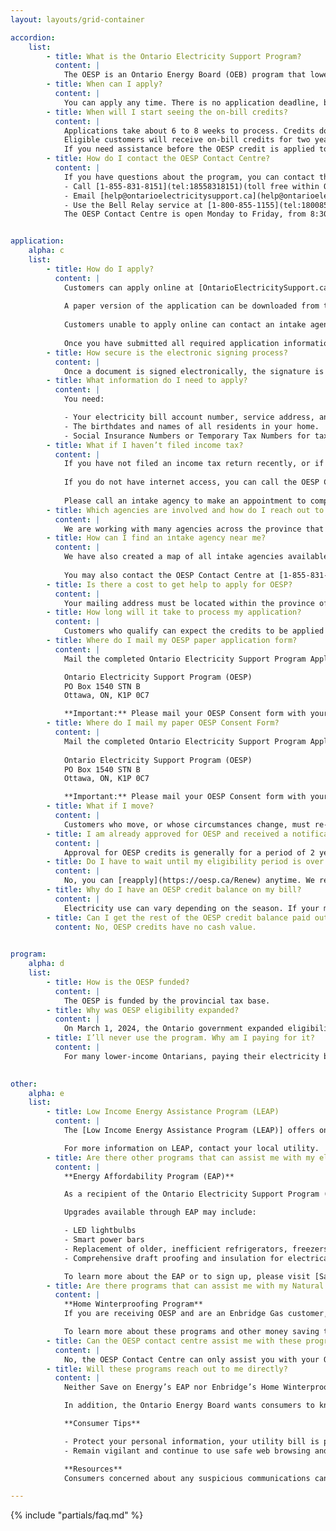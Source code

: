 ```yaml
---
layout: layouts/grid-container

accordion:
    list:
        - title: What is the Ontario Electricity Support Program?
          content: |
            The OESP is an Ontario Energy Board (OEB) program that lowers electricity bills for lower-income households. The OESP provides a monthly credit to eligible customers based on household income and household size. The OESP credits are applied directly to eligible customers’ bills.
        - title: When can I apply?
          content: |
            You can apply any time. There is no application deadline, but the sooner you apply and are accepted into the OESP, the sooner you will begin to receive the on-bill credits
        - title: When will I start seeing the on-bill credits?
          content: | 
            Applications take about 6 to 8 weeks to process. Credits don’t take effect until you submit all required information (including the signed consent form, if required) and your application is processed. The credit is applied to your utility bill as soon as possible after your application has been approved.
            Eligible customers will receive on-bill credits for two years regardless of when a customer applies and their credits begin. See "How do I Apply?"
            If you need assistance before the OESP credit is applied to your bill, please contact your electricity utility or visit the [OEB website](https://www.oeb.ca/rates-and-your-bill/help-low-income-consumers) for more information about other low-income programs that may be available to you.
        - title: How do I contact the OESP Contact Centre?
          content: |
            If you have questions about the program, you can contact the OESP Contact Centre in the following ways:
            - Call [1-855-831-8151](tel:18558318151)(toll free within Ontario)
            - Email [help@ontarioelectricitysupport.ca](help@ontarioelectricitysupport.ca)
            - Use the Bell Relay service at [1-800-855-1155](tel:18008551155) (TTY to TTY)
            The OESP Contact Centre is open Monday to Friday, from 8:30 a.m. to 5:00 p.m. ET.


application:
    alpha: c
    list:
        - title: How do I apply?
          content: |
            Customers can apply online at [OntarioElectricitySupport.ca.](http://www.ontarioelectricitysupport.ca/) You need to complete the online application. Then either complete the electronic consent form, or print and sign a paper consent form and mail it to the address provided on our website.
            
            A paper version of the application can be downloaded from the OESP application website at [OntarioElectricitySupport.ca](http://www.ontarioelectricitysupport.ca/) or can be mailed to applicants by the OESP Contact Centre upon request.
            
            Customers unable to apply online can contact an intake agency. Designated intake agencies can be searched on the OESP application website at [OntarioElectricitySupport.ca](http://www.ontarioelectricitysupport.ca/).
            
            Once you have submitted all required application information (including the OESP consent form), we will verify the household income and confirm eligibility with customers.
        - title: How secure is the electronic signing process?
          content: |
            Once a document is signed electronically, the signature is locked with a tamper-proof digital seal. Once locked, the signature cannot be copied or edited. Any attempt to alter the document’s contents will render it invalid. All data is stored in Canada on Secure servers.
        - title: What information do I need to apply?
          content: |
            You need:

            - Your electricity bill account number, service address, and account holder details.
            - The birthdates and names of all residents in your home.
            - Social Insurance Numbers or Temporary Tax Numbers for tax-filing household members.
        - title: What if I haven’t filed income tax?
          content: |
            If you have not filed an income tax return recently, or if your situation has changed since you last filed, you can apply for the OESP through a designated intake agency listed on our website at [OntarioElectricitySupport.ca](http://www.ontarioelectricitysupport.ca/).
            
            If you do not have internet access, you can call the OESP Contact Centre at [1-855-831-8151](tel:18558318151) to receive this information.
            
            Please call an intake agency to make an appointment to complete your OESP application. You need to bring all of the information specified in "What information do I need to apply?" and proof of your household income. Cheque stubs and letters from employers are examples of household income proof. Other types of proof may be applicable.
        - title: Which agencies are involved and how do I reach out to them if I need their help?
          content: |
            We are working with many agencies across the province that are available to help customers complete and submit their application. Agencies can be searched on the OESP website at [OntarioElectricitySupport.ca](http://www.ontarioelectricitysupport.ca/). We continually update the list as new intake agencies sign on. You may also contact the OESP Contact Centre at [1-855-831-8151](tel:18558318151) , 211 Ontario or your local utility for more information.
        - title: How can I find an intake agency near me?
          content: |
            We have also created a map of all intake agencies available to help customers complete and submit their OESP applications. You can use this map to search for an intake agency near you. To get to the map, click on [Google Maps].
            
            You may also contact the OESP Contact Centre at [1-855-831-8151](tel:18558318151), 211 Ontario or your local utility for more information.
        - title: Is there a cost to get help to apply for OESP?
          content: |
            Your mailing address must be located within the province of Ontario. If you have any questions about your mailing address, please call the OESP Contact Centre at [1-855-831-8151](tel:18558318151).
        - title: How long will it take to process my application?
          content: |
            Customers who qualify can expect the credits to be applied to their bill 6 to 8 weeks later. This timeline is based on your timely completion of all the steps of the application process including mailing in your OESP Consent form to the OESP Contact Centre.
        - title: Where do I mail my OESP paper application form?
          content: |
            Mail the completed Ontario Electricity Support Program Application Form to the address below:

            Ontario Electricity Support Program (OESP)
            PO Box 1540 STN B
            Ottawa, ON, K1P 0C7  

            **Important:** Please mail your OESP Consent form with your paper application. Make a note of the date you mailed your forms in case you need to track the status of your application later.
        - title: Where do I mail my paper OESP Consent Form?
          content: |
            Mail the completed Ontario Electricity Support Program Application Form to the address below:
            
            Ontario Electricity Support Program (OESP)
            PO Box 1540 STN B
            Ottawa, ON, K1P 0C7  

            **Important:** Please mail your OESP Consent form with your paper application. Make a note of the date you mailed your forms in case you need to track the status of your application later.
        - title: What if I move?
          content: |
            Customers who move, or whose circumstances change, must re-apply.
        - title: I am already approved for OESP and received a notification from my utility to reapply. Why do I need to renew my OESP eligibility?
          content: |
            Approval for OESP credits is generally for a period of 2 years. Since circumstances may change over the years, consumers are required to [reapply](https://oesp.ca/Renew) every 2 years to make sure they are receiving the appropriate amount of OESP assistance.
        - title: Do I have to wait until my eligibility period is over to reapply?
          content: |
            No, you can [reapply](https://oesp.ca/Renew) anytime. We recommend reapplying a month or two before the end of your eligibility period.
        - title: Why do I have an OESP credit balance on my bill?
          content: |
            Electricity use can vary depending on the season. If your monthly OESP credit is larger than your utility bill, the credit rolls over to offset electricity costs in future months, such as heating during winter.
        - title: Can I get the rest of the OESP credit balance paid out?
          content: No, OESP credits have no cash value.

        
program:
    alpha: d
    list:
        - title: How is the OESP funded?
          content: |
            The OESP is funded by the provincial tax base.
        - title: Why was OESP eligibility expanded?
          content: |
            On March 1, 2024, the Ontario government expanded eligibility of the OESP by up to 35% so that more households will have access to the program, lowering their bills through on-bill credits. The new income eligibility thresholds for OESP reflects Canada’s 2020 Low-Income Measure (LIM). Note that the amounts listed are after income tax is deducted, potentially making more Ontarians eligible.
        - title: I’ll never use the program. Why am I paying for it?
          content: |
            For many lower-income Ontarians, paying their electricity bill can be a challenge. Electricity represents a significantly greater share of their monthly expenses. For households with an annual income of $20,000 a typical electricity bill could be 10 per cent or more of their income.
        

other:
    alpha: e
    list:
        - title: Low Income Energy Assistance Program (LEAP)
          content: |
            The [Low Income Energy Assistance Program (LEAP)] offers one-time support for low-income customers who are in arrears and facing disconnection of their electricity or natural gas service.

            For more information on LEAP, contact your local utility.
        - title: Are there other programs that can assist me with my electricity bill?
          content: |
            **Energy Affordability Program (EAP)**

            As a recipient of the Ontario Electricity Support Program (OESP), you may be eligible to receive additional assistance in reducing your electricity costs through the Save on Energy’s Energy Affordability Program (EAP). EAP is an energy-efficiency program that provides energy-efficient upgrades for your home at no cost to you.

            Upgrades available through EAP may include:

            - LED lightbulbs
            - Smart power bars
            - Replacement of older, inefficient refrigerators, freezers and window air conditioners
            - Comprehensive draft proofing and insulation for electrically heated homes.

            To learn more about the EAP or to sign up, please visit [SaveonEnergy.ca/EAP](https://www.uniongas.com/residential/save-money-energy) or call the Save on Energy contact centre at [1-855-591-0877].
        - title: Are there programs that can assist me with my Natural Gas bill?
          content: |
            **Home Winterproofing Program**
            If you are receiving OESP and are an Enbridge Gas customer, you could receive free energy efficient upgrades, which may include insulation, draft proofing and a smart thermostat. For more information visit Enbridge Gas’ [Home Winterproofing Program](https://www.enbridgegas.com/residential/rebates-energy-conservation/home-winterproofing-program).

            To learn more about these programs and other money saving tips, visit [save money & energy](https://www.uniongas.com/residential/save-money-energy) or call [1-888-774-3111](callto:1-888-774-3111).
        - title: Can the OESP contact centre assist me with these programs?
          content: |
            No, the OESP Contact Centre can only assist you with your OESP application. To take advantage of these programs, please use the contact information provided above.
        - title: Will these programs reach out to me directly?
          content: |
            Neither Save on Energy’s EAP nor Enbridge’s Home Winterproofing Program (HWP) will reach out to you directly unless you have contacted them first to apply. If you receive a call claiming to be from either of these programs and don’t remember reaching out to them, please contact the EAP or HWP using the contact information above.

            In addition, the Ontario Energy Board wants consumers to know that the OESP application and approval process does not require a home visit. OEB staff do not conduct a home audit, check furnaces or install equipment for this or any other program.

            **Consumer Tips**

            - Protect your personal information, your utility bill is private. It contains personal information like your account number and energy usage. Ensure there is a valid reason for disclosing this information (e.g., determining your eligibility) before doing so.
            - Remain vigilant and continue to use safe web browsing and email practices. Make sure you are accessing a safe and trusted source such as the utility’s website or call centre telephone number **exactly** as displayed on your bill.

            **Resources**
            Consumers concerned about any suspicious communications can also contact the Canadian Anti-Fraud Centre or call [1-888-495-8501](callto:1-888-495-8501).

---
```


{% include "partials/faq.md" %}